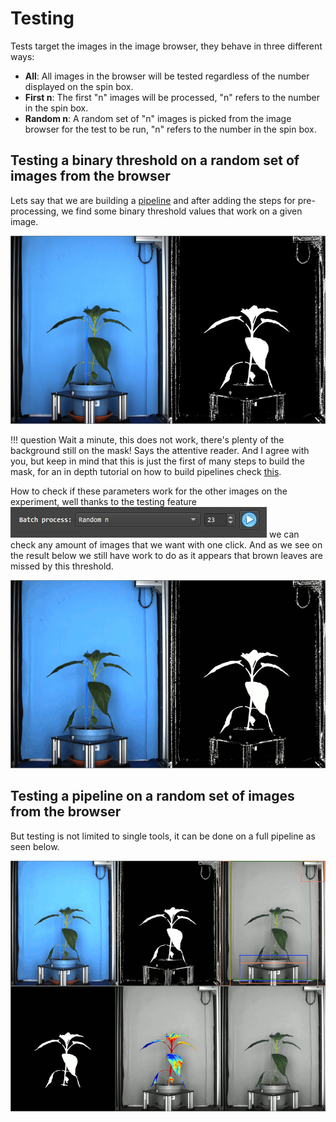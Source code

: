 # Testing

Tests target the images in the image browser, they behave in three different ways:

- **All**: All images in the browser will be tested regardless of the number displayed on the spin box.
- **First n**: The first "n" images will be processed, "n" refers to the number in the spin box.
- **Random n**: A random set of "n" images is picked from the image browser for the test to be run, "n" refers to the number in the spin box.

## Testing a binary threshold on a random set of images from the browser

Lets say that we are building a [pipeline](pipelines.md) and after adding the steps for pre-processing, we find some binary threshold values that work on a given image.
 
![Output images](images/testing_good.jpg)

!!! question
    Wait a minute, this does not work, there's plenty of the background still on the mask! Says the attentive reader. And I agree with you, but keep in mind that this is just the first of many steps to build the mask, for an in depth tutorial on how to build pipelines check [this](pipelines.md).

 How to check if these parameters work for the other images on the experiment, well thanks to the testing feature  ![Tests](images/ui_tests.jpg) we can check any amount of images that we want with one click. And as we see on the result below we still have work to do as it appears that brown leaves are missed by this threshold.

![Output images](images/testing_bad.gif)

## Testing a pipeline on a random set of images from the browser

But testing is not limited to single tools, it can be done on a full pipeline as seen below.

![Output images](images/testing_pipeline.gif)